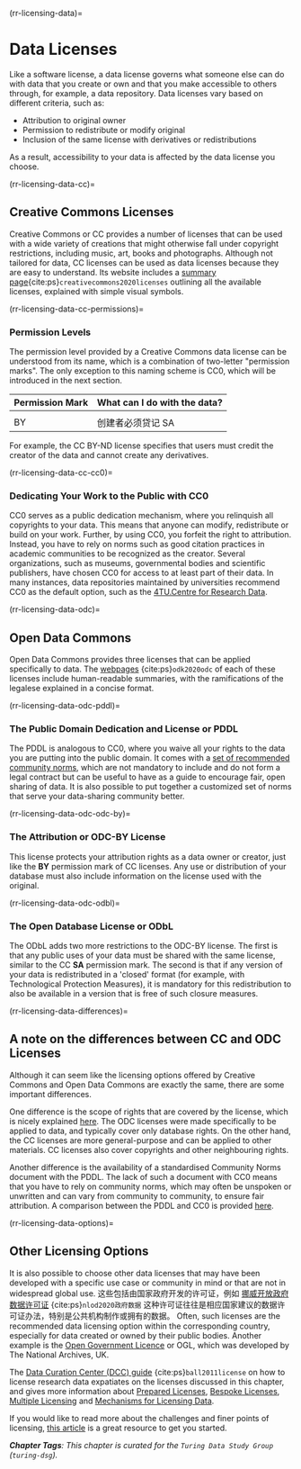 (rr-licensing-data)=
# Data Licenses

Like a software license, a data license governs what someone else can do with data that you create or own and that you make accessible to others through, for example, a data repository. Data licenses vary based on different criteria, such as:
* Attribution to original owner
* Permission to redistribute or modify original
* Inclusion of the same license with derivatives or redistributions

As a result, accessibility to your data is affected by the data license you choose.

(rr-licensing-data-cc)=
## Creative Commons Licenses

Creative Commons or CC provides a number of licenses that can be used with a wide variety of creations that might otherwise fall under copyright restrictions, including music, art, books and photographs. Although not tailored for data, CC licenses can be used as data licenses because they are easy to understand. Its website includes a [summary page](https://creativecommons.org/about/cclicenses/){cite:ps}`creativecommons2020licenses` outlining all the available licenses, explained with simple visual symbols.

(rr-licensing-data-cc-permissions)=
### Permission Levels

The permission level provided by a Creative Commons data license can be understood from its name, which is a combination of two-letter "permission marks". The only exception to this naming scheme is CC0, which will be introduced in the next section.

| **Permission Mark** | **What can I do with the data?** |
| ------------------- | -------------------------------- |
|                     |                                  |
 BY | 创建者必须贷记 SA | 衍生工具或再分配必须具有相同的许可证 NCC | 只允许非商业用途 ND | 不允许派生工具


For example, the CC BY-ND license specifies that users must credit the creator of the data and cannot create any derivatives.

(rr-licensing-data-cc-cc0)=
### Dedicating Your Work to the Public with CC0

CC0 serves as a public dedication mechanism, where you relinquish all copyrights to your data. This means that anyone can modify, redistribute or build on your work. Further, by using CC0, you forfeit the right to attribution. Instead, you have to rely on norms such as good citation practices in academic communities to be recognized as the creator. Several organizations, such as museums, governmental bodies and scientific publishers, have chosen CC0 for access to at least part of their data. In many instances, data repositories maintained by universities recommend CC0 as the default option, such as the [4TU.Centre for Research Data](https://researchdata.4tu.nl/en/use-4turesearchdata/archive-research-data/upload-your-data-in-our-data-archive/licencing/).

(rr-licensing-data-odc)=
## Open Data Commons

Open Data Commons provides three licenses that can be applied specifically to data. The [webpages](https://opendatacommons.org/licenses/index.html) {cite:ps}`odk2020odc` of each of these licenses include human-readable summaries, with the ramifications of the legalese explained in a concise format.

(rr-licensing-data-odc-pddl)=
### The Public Domain Dedication and License or PDDL

The PDDL is analogous to CC0, where you waive all your rights to the data you are putting into the public domain. It comes with a [set of recommended community norms](https://opendatacommons.org/licenses/pddl/norms.html), which are not mandatory to include and do not form a legal contract but can be useful to have as a guide to encourage fair, open sharing of data. It is also possible to put together a customized set of norms that serve your data-sharing community better.

(rr-licensing-data-odc-odc-by)=
### The Attribution or ODC-BY License

This license protects your attribution rights as a data owner or creator, just like the **BY** permission mark of CC licenses. Any use or distribution of your database must also include information on the license used with the original.

(rr-licensing-data-odc-odbl)=
### The Open Database License or ODbL

The ODbL adds two more restrictions to the ODC-BY license. The first is that any public uses of your data must be shared with the same license, similar to the CC **SA** permission mark. The second is that if any version of your data is redistributed in a 'closed' format (for example, with Technological Protection Measures), it is mandatory for this redistribution to also be available in a version that is free of such closure measures.

(rr-licensing-data-differences)=
## A note on the differences between CC and ODC Licenses

Although it can seem like the licensing options offered by Creative Commons and Open Data Commons are exactly the same, there are some important differences.

One difference is the scope of rights that are covered by the license, which is nicely explained [here](https://wiki.creativecommons.org/wiki/Data#What_is_the_difference_between_the_Open_Data_Commons_licenses_and_the_CC_4.0_licenses.3F). The ODC licenses were made specifically to be applied to data, and typically cover only database rights. On the other hand, the CC licenses are more general-purpose and can be applied to other materials. CC licenses also cover copyrights and other neighbouring rights.

Another difference is the availability of a standardised Community Norms document with the PDDL. The lack of such a document with CC0 means that you have to rely on community norms, which may often be unspoken or unwritten and can vary from community to community, to ensure fair attribution. A comparison between the PDDL and CC0 is provided [here](https://opendatacommons.org/faq.1.html).

(rr-licensing-data-options)=
## Other Licensing Options

It is also possible to choose other data licenses that may have been developed with a specific use case or community in mind or that are not in widespread global use. 这些包括由国家政府开发的许可证，例如 [挪威开放政府数据许可证](https://data.norge.no/nlod/en/) {cite:ps}`nlod2020政府数据` 这种许可证往往是相应国家建议的数据许可证办法，特别是公共机构制作或拥有的数据。 Often, such licenses are the recommended data licensing option within the corresponding country, especially for data created or owned by their public bodies. Another example is the [Open Government Licence](http://www.nationalarchives.gov.uk/doc/open-government-licence/version/3/) or OGL, which was developed by The National Archives, UK.

The [Data Curation Center (DCC) guide](https://www.dcc.ac.uk/guidance/how-guides/license-research-data) {cite:ps}`ball2011license` on how to license research data expatiates on the licenses discussed in this chapter, and gives more information about [Prepared Licenses](https://www.dcc.ac.uk/guidance/how-guides/license-research-data#x1-6000), [Bespoke Licenses](https://www.dcc.ac.uk/guidance/how-guides/license-research-data#x1-7000), [Multiple Licensing](https://www.dcc.ac.uk/guidance/how-guides/license-research-data#x1-13000) and [Mechanisms for Licensing Data](https://www.dcc.ac.uk/guidance/how-guides/license-research-data#x1-14000).

If you would like to read more about the challenges and finer points of licensing, [this article](https://research.okfn.org/avoiding-data-use-silos/) is a great resource to get you started.

***Chapter Tags**: This chapter is curated for the `Turing Data Study Group` (`turing-dsg`).*

